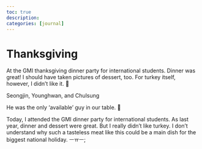 ```yaml
---
toc: true
description:
categories: [journal]
---
```

# Thanksgiving

At the GMI thanksgiving dinner party for international students.
Dinner was great! I should have taken pictures of dessert, too.
For turkey itself, however, I didn’t like it. 🙁



Seongjin, Younghwan, and Chulsung



He was the only ‘available’ guy in our table. 🙂

Today, I attended the GMI dinner party for international students. As last year, dinner and dessert were great. But I really didn’t like turkey. I don’t understand why such a tasteless meat like this could be a main dish for the biggest national holiday. ㅡㅠㅡ;